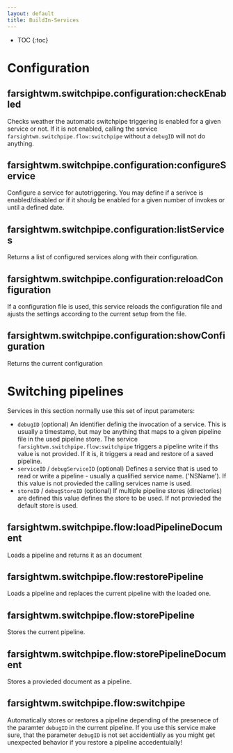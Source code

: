```yaml
---
layout: default
title: BuildIn-Services
---
```


* TOC
{:toc}

# Configuration

## farsightwm.switchpipe.configuration:checkEnabled
Checks weather the automatic switchpipe triggering is enabled for a given service or not. If it is not enabled, calling the service `farsightwm.switchpipe.flow:switchpipe` without a `debugID` will not do anything.

## farsightwm.switchpipe.configuration:configureService
Configure a service for autotriggering. You may define if a serivce is enabled/disabled or if it shoulg be enabled for a given number of invokes or until a defined date.

## farsightwm.switchpipe.configuration:listServices
Returns a list of configured services along with their configuration.

## farsightwm.switchpipe.configuration:reloadConfiguration
If a configuration file is used, this service reloads the configuration file and ajusts the settings according to the current setup from the file.

## farsightwm.switchpipe.configuration:showConfiguration
Returns the current configuration

# Switching pipelines
Services in this section normally use this set of input parameters:
 * `debugID` (optional)
   An identifier definig the invocation of a service. This is usually a timestamp, but may be anything that maps to a given pipeline file in the used pipeline store.
   The service `farsightwm.switchpipe.flow:switchpipe` triggers a pipeline write if ths value is not provided. If it is, it triggers a read and restore of a saved pipeline.
  * `serviceID` / `debugServiceID`  (optional)
  Defines a service that is used to read or write a pipeline - usually a qualified service name. ('NSName'). If this value is not provieded the calling services name is used.
 * `storeID` / `debugStoreID` (optional)
 If multiple pipeline stores (directories) are defined this value defines the store to be used. If not provieded the default store is used.

## farsightwm.switchpipe.flow:loadPipelineDocument
Loads a pipeline and returns it as an document

## farsightwm.switchpipe.flow:restorePipeline
Loads a pipeline and replaces the current pipeline with the loaded one.

## farsightwm.switchpipe.flow:storePipeline
Stores the current pipeline.

## farsightwm.switchpipe.flow:storePipelineDocument
Stores a provieded document as a pipeline.

## farsightwm.switchpipe.flow:switchpipe
Automatically stores or restores a pipeline depending of the presenece of the paramter `debugID` in the current pipeline.
If you use this service make sure, that the parameter `debugID` is not set accidentially as you might get unexpected behavior if you restore a pipeline accedentuially!
